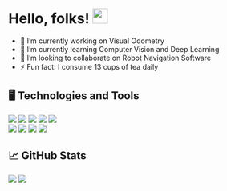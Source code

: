 # Hello, folks! <img src="https://raw.githubusercontent.com/MartinHeinz/MartinHeinz/master/wave.gif" width="30px">

<!--
**reachpranjal/reachpranjal** is a ✨ _special_ ✨ repository because its `README.md` (this file) appears on your GitHub profile.
Here are some ideas to get you started:
-->
- 🔭 I’m currently working on Visual Odometry
- 🌱 I’m currently learning Computer Vision and Deep Learning
- 👯 I’m looking to collaborate on Robot Navigation Software
- ⚡ Fun fact: I consume 13 cups of tea daily

## :desktop_computer: Technologies and Tools 
![](https://img.shields.io/badge/OS-Ubuntu-informational?style=plastic&logo=ubuntu&logoColor=white&color=2bbc8a) 
![](https://img.shields.io/badge/IDE-VS_Code-informational?style=plastic&logo=visual-studio-code&logoColor=white&color=2bbc8a)
![](https://img.shields.io/badge/Editor-IntelliJ_IDEA-informational?style=flat&logo=intellij-idea&logoColor=white&color=2bbc8a)
![](https://img.shields.io/badge/Code-Python-informational?style=plastic&logo=python&logoColor=white&color=2bbc8a) 
![](https://img.shields.io/badge/Code-C++-informational?style=plastic&logo=c&logoColor=white&color=2bbc8a)  
![](https://img.shields.io/badge/Shell-Bash-informational?style=plastic&logo=gnu-bash&logoColor=white&color=2bbc8a)
![](https://img.shields.io/badge/Cloud-AWS-informational?style=plastic&logo=digitalocean&logoColor=white&color=2bbc8a) 
![](https://img.shields.io/badge/Tools-ROS-informational?style=plastic&logo=probot&logoColor=white&color=2bbc8a)
![](https://img.shields.io/badge/Tools-Docker-informational?style=flat&logo=docker&logoColor=white&color=2bbc8a)

## :chart_with_upwards_trend: GitHub Stats
<img src = "https://github-readme-stats.vercel.app/api/?username=reachpranjal&&theme=tokyonight&show_icons=true&hide=stars"> <img src="https://github-readme-stats.vercel.app/api/top-langs/?username=reachpranjal&theme=tokyonight&layout=compact" /> 
<!-- <img src = "https://github-readme-stats.vercel.app/api/top-langs/?username=reachpranjal&layout=compact&theme=tokyonight (https://github.com/anuraghazra/github-readme-stats)">
-->
